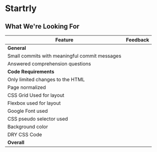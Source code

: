 # Startrly
## What We're Looking For

Feature | Feedback
--- | ---
**General** |
Small commits with meaningful commit messages |
Answered comprehension questions |
**Code Requirements** |
Only limited changes to the HTML |
Page normalized |
CSS Grid Used for layout |
Flexbox used for layout |
Google Font used |
CSS pseudo selector used |
Background color |
DRY CSS Code |
**Overall** |
